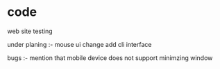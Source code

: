 # code
web site testing

under planing :-
mouse ui change
add cli interface


bugs :- mention that mobile device does not support minimzing window
